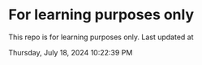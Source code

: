 # For learning purposes only
This repo is for learning purposes only.
Last updated at

Thursday, July 18, 2024 10:22:39 PM

